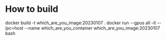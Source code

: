 # How to build
docker build -t which_are_you_image:20230107 .
docker run --gpus all -it --ipc=host --name which_are_you_container which_are_you_image:20230107 bash
